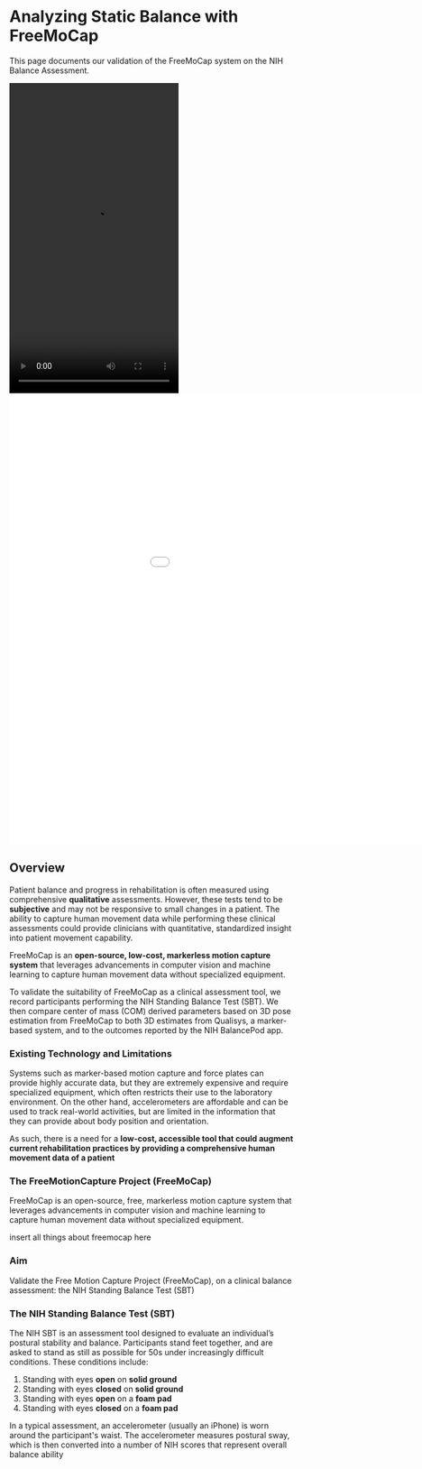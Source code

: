# Analyzing Static Balance with FreeMoCap

This page documents our validation of the FreeMoCap system on the NIH Balance Assessment. 

<video width="300" height="550" controls>
  <source src="images/video_eo_fg.mp4" type="video/mp4">
Your browser does not support the video tag.
</video> 

<iframe width="1100" height="800" frameborder="0" scrolling="no" src="images\com_dispersion_plots.html" ></iframe>

##  Overview 
Patient balance and progress in rehabilitation is often measured using comprehensive  **qualitative** assessments. However, these tests 
tend to be **subjective** and may not be responsive to small changes in a patient. The ability to capture human movement data while 
performing these clinical assessments could provide clinicians with quantitative, standardized insight into patient movement 
capability. 

FreeMoCap is an **open-source, low-cost, markerless motion capture system** that leverages advancements in 
computer vision and machine learning to capture human movement data without specialized equipment.

To validate the suitability of FreeMoCap as a clinical assessment tool, we record participants performing the NIH Standing Balance Test (SBT). 
We then compare center of mass (COM) derived parameters based on 3D pose estimation from FreeMoCap to both 3D estimates from 
Qualisys, a marker-based system, and to the outcomes reported by the NIH BalancePod app. 

### Existing Technology and Limitations

Systems such as marker-based motion capture and force plates can provide highly accurate data, but they are extremely expensive and require specialized equipment, which often restricts their use to the laboratory environment. On the other hand, accelerometers are affordable and can be used to track real-world activities, but are limited in the information that they can provide about body position and orientation.

As such, there is a need for a **low-cost, accessible tool that could augment current rehabilitation practices by providing a comprehensive human movement data of a patient**


### The FreeMotionCapture Project (FreeMoCap)

FreeMoCap is an open-source, free, markerless motion capture system that leverages advancements in computer vision and machine learning to capture human movement data without specialized equipment.

insert all things about freemocap here

### Aim

Validate the Free Motion Capture Project (FreeMoCap), on a clinical balance assessment: the NIH Standing Balance Test (SBT)

### The NIH Standing Balance Test (SBT)

The NIH SBT is an assessment tool designed to evaluate an individual’s postural stability and balance. Participants stand feet together, and are asked to stand as still as possible for 50s under increasingly difficult conditions. These conditions include:

1) Standing with eyes **open** on **solid ground** <br>
2) Standing with eyes **closed** on **solid ground** <br>
3) Standing with eyes **open** on a **foam pad** <br>
4) Standing with eyes **closed** on a **foam pad** <br>

In a typical assessment, an accelerometer (usually an iPhone) is worn around the participant's waist. The accelerometer measures postural sway, which is then converted into a number of NIH scores that represent overall balance ability 

